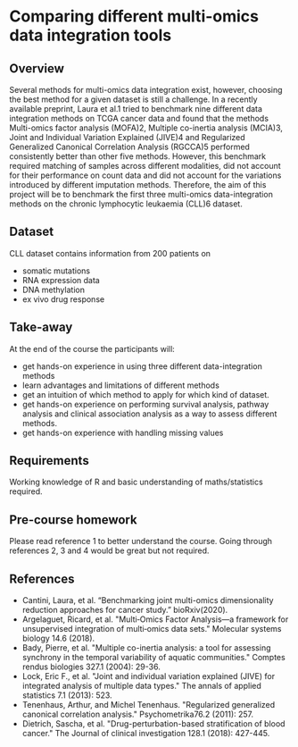 # Comparing different multi-omics data integration tools

## Overview
Several methods for multi-omics data integration exist, however, choosing the best method for a given dataset is still a challenge. In a recently available preprint, Laura et al.1 tried to benchmark nine different data integration methods on TCGA cancer data and found that the methods Multi-omics factor analysis (MOFA)2, Multiple co-inertia analysis (MCIA)3, Joint and Individual Variation Explained (JIVE)4 and Regularized Generalized Canonical Correlation Analysis (RGCCA)5 performed consistently better than other five methods. However, this benchmark required matching of samples across different modalities, did not account for their performance on count data and did not account for the variations introduced by different imputation methods. Therefore, the aim of this project will be to benchmark the first three multi-omics data-integration methods on the chronic lymphocytic leukaemia (CLL)6 dataset.

## Dataset
CLL dataset contains information from 200 patients on
- somatic mutations
- RNA expression data
- DNA methylation
- ex vivo drug response

## Take-away
At the end of the course the participants will:
- get hands-on experience in using three different data-integration methods
- learn advantages and limitations of different methods
- get an intuition of which method to apply for which kind of dataset.
- get hands-on experience on performing survival analysis, pathway analysis and clinical association analysis as a way to assess different methods.
- get hands-on experience with handling missing values

## Requirements
Working knowledge of R and basic understanding of maths/statistics required. 

## Pre-course homework
Please read reference 1 to better understand the course. Going through references 2, 3 and 4 would be great but not required.

## References
- Cantini, Laura, et al. “Benchmarking joint multi-omics dimensionality reduction approaches for cancer study.” bioRxiv(2020).
- Argelaguet, Ricard, et al. "Multi‐Omics Factor Analysis—a framework for unsupervised integration of multi‐omics data sets." Molecular systems biology 14.6 (2018).
- Bady, Pierre, et al. "Multiple co-inertia analysis: a tool for assessing synchrony in the temporal variability of aquatic communities." Comptes rendus biologies 327.1 (2004): 29-36.
- Lock, Eric F., et al. "Joint and individual variation explained (JIVE) for integrated analysis of multiple data types." The annals of applied statistics 7.1 (2013): 523.
- Tenenhaus, Arthur, and Michel Tenenhaus. "Regularized generalized canonical correlation analysis." Psychometrika76.2 (2011): 257.
- Dietrich, Sascha, et al. "Drug-perturbation-based stratification of blood cancer." The Journal of clinical investigation 128.1 (2018): 427-445.
